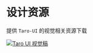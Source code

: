 # 设计资源

提供 `Taro-UI` 的视觉相关资源下载

[![Taro UI 视觉稿](https://img10.360buyimg.com/ling/jfs/t1/77829/22/5467/8897/5d3abf6bEc05cf282/925216af135d7962.png)](http://storage.360buyimg.com/taro-resource/taro-ui/TaroUI.sketch.zip)